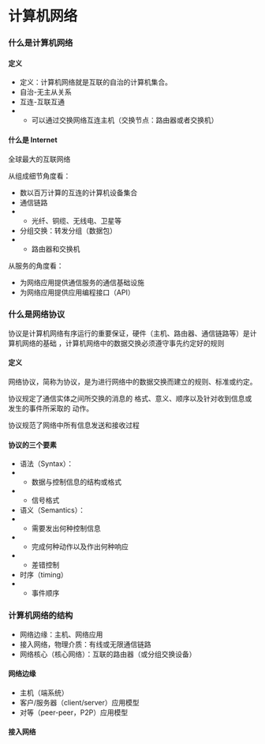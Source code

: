 计算机网络
==

### 什么是计算机网络

#### 定义

- 定义：计算机网络就是互联的自治的计算机集合。
- 自治-无主从关系
- 互连-互联互通
-
    - 可以通过交换网络互连主机（交换节点：路由器或者交换机）

#### 什么是 Internet

全球最大的互联网络

从组成细节角度看：

- 数以百万计算的互连的计算机设备集合
- 通信链路
-
    - 光纤、铜缆、无线电、卫星等
- 分组交换：转发分组（数据包）
-
    - 路由器和交换机

从服务的角度看：

- 为网络应用提供通信服务的通信基础设施
- 为网络应用提供应用编程接口（API）

### 什么是网络协议

协议是计算机网络有序运行的重要保证，硬件（主机、路由器、通信链路等）是计算机网络的基础 ，计算机网络中的数据交换必须遵守事先约定好的规则

#### 定义

网络协议，简称为协议，是为进行网络中的数据交换而建立的规则、标准或约定。

协议规定了通信实体之间所交换的消息的 格式、意义、顺序以及针对收到信息或发生的事件所采取的 动作。

协议规范了网络中所有信息发送和接收过程

#### 协议的三个要素

- 语法（Syntax）：
-
    - 数据与控制信息的结构或格式
-
    - 信号格式
- 语义（Semantics）：
-
    - 需要发出何种控制信息
-
    - 完成何种动作以及作出何种响应
-
    - 差错控制
- 时序（timing）
-
    - 事件顺序

### 计算机网络的结构
- 网络边缘：主机、网络应用
- 接入网络，物理介质：有线或无限通信链路
- 网络核心（核心网络）：互联的路由器（或分组交换设备）

#### 网络边缘
- 主机（端系统）
- 客户/服务器（client/server）应用模型
- 对等（peer-peer，P2P）应用模型

#### 接入网络

